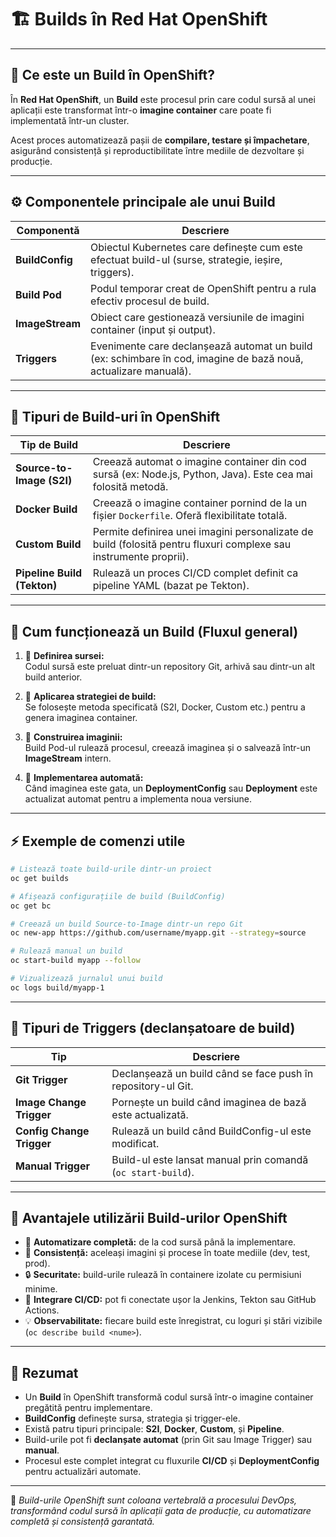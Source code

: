 # 🏗️ Builds în Red Hat OpenShift


---

## 🧭 Ce este un Build în OpenShift?

În **Red Hat OpenShift**, un **Build** este procesul prin care codul sursă al unei aplicații este transformat într-o **imagine container** care poate fi implementată într-un cluster.  

Acest proces automatizează pașii de **compilare, testare și împachetare**, asigurând consistență și reproductibilitate între mediile de dezvoltare și producție.

---

## ⚙️ Componentele principale ale unui Build

| Componentă | Descriere |
|-------------|------------|
| **BuildConfig** | Obiectul Kubernetes care definește cum este efectuat build-ul (surse, strategie, ieșire, triggers). |
| **Build Pod** | Podul temporar creat de OpenShift pentru a rula efectiv procesul de build. |
| **ImageStream** | Obiect care gestionează versiunile de imagini container (input și output). |
| **Triggers** | Evenimente care declanșează automat un build (ex: schimbare în cod, imagine de bază nouă, actualizare manuală). |

---

## 🧩 Tipuri de Build-uri în OpenShift

| Tip de Build | Descriere |
|---------------|------------|
| **Source-to-Image (S2I)** | Creează automat o imagine container din cod sursă (ex: Node.js, Python, Java). Este cea mai folosită metodă. |
| **Docker Build** | Creează o imagine container pornind de la un fișier `Dockerfile`. Oferă flexibilitate totală. |
| **Custom Build** | Permite definirea unei imagini personalizate de build (folosită pentru fluxuri complexe sau instrumente proprii). |
| **Pipeline Build (Tekton)** | Rulează un proces CI/CD complet definit ca pipeline YAML (bazat pe Tekton). |

---

## 🔄 Cum funcționează un Build (Fluxul general)

1. 🔹 **Definirea sursei:**  
   Codul sursă este preluat dintr-un repository Git, arhivă sau dintr-un alt build anterior.

2. 🔹 **Aplicarea strategiei de build:**  
   Se folosește metoda specificată (S2I, Docker, Custom etc.) pentru a genera imaginea container.

3. 🔹 **Construirea imaginii:**  
   Build Pod-ul rulează procesul, creează imaginea și o salvează într-un **ImageStream** intern.

4. 🔹 **Implementarea automată:**  
   Când imaginea este gata, un **DeploymentConfig** sau **Deployment** este actualizat automat pentru a implementa noua versiune.

---

## ⚡ Exemple de comenzi utile

```bash
# Listează toate build-urile dintr-un proiect
oc get builds

# Afișează configurațiile de build (BuildConfig)
oc get bc

# Creează un build Source-to-Image dintr-un repo Git
oc new-app https://github.com/username/myapp.git --strategy=source

# Rulează manual un build
oc start-build myapp --follow

# Vizualizează jurnalul unui build
oc logs build/myapp-1
```

---

## 🔁 Tipuri de Triggers (declanșatoare de build)

| Tip | Descriere |
|------|------------|
| **Git Trigger** | Declanșează un build când se face push în repository-ul Git. |
| **Image Change Trigger** | Pornește un build când imaginea de bază este actualizată. |
| **Config Change Trigger** | Rulează un build când BuildConfig-ul este modificat. |
| **Manual Trigger** | Build-ul este lansat manual prin comandă (`oc start-build`). |

---

## 🧰 Avantajele utilizării Build-urilor OpenShift

- 🔄 **Automatizare completă:** de la cod sursă până la implementare.  
- 🧱 **Consistență:** aceleași imagini și procese în toate mediile (dev, test, prod).  
- 🔒 **Securitate:** build-urile rulează în containere izolate cu permisiuni minime.  
- 🚀 **Integrare CI/CD:** pot fi conectate ușor la Jenkins, Tekton sau GitHub Actions.  
- 💡 **Observabilitate:** fiecare build este înregistrat, cu loguri și stări vizibile (`oc describe build <nume>`).

---

## 🧾 Rezumat

- Un **Build** în OpenShift transformă codul sursă într-o imagine container pregătită pentru implementare.  
- **BuildConfig** definește sursa, strategia și trigger-ele.  
- Există patru tipuri principale: **S2I**, **Docker**, **Custom**, și **Pipeline**.  
- Build-urile pot fi **declanșate automat** (prin Git sau Image Trigger) sau **manual**.  
- Procesul este complet integrat cu fluxurile **CI/CD** și **DeploymentConfig** pentru actualizări automate.

---

📘 *Build-urile OpenShift sunt coloana vertebrală a procesului DevOps, transformând codul sursă în aplicații gata de producție, cu automatizare completă și consistență garantată.*
